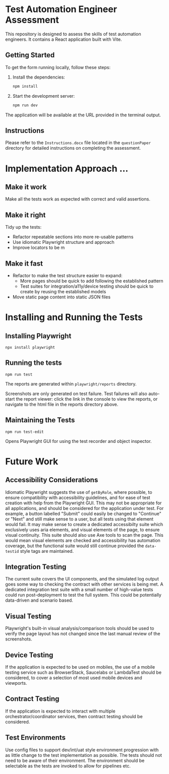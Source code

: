 # Test Automation Engineer Assessment

This repository is designed to assess the skills of test automation engineers. It contains a React application built with Vite.

## Getting Started

To get the form running locally, follow these steps:

1. Install the dependencies:
   ```bash
   npm install
   ```

2. Start the development server:
   ```bash
   npm run dev
   ```

The application will be available at the URL provided in the terminal output.

## Instructions

Please refer to the `Instructions.docx` file located in the `questionPaper` directory for detailed instructions on completing the assessment.

# Implementation Approach ...

## Make it work
Make all the tests work as expected with correct and valid assertions. 

## Make it right
Tidy up the tests:
- Refactor repeatable sections into more re-usable patterns
- Use idiomatic Playwright structure and approach
- Improve locators to be m

## Make it fast
- Refactor to make the test structure easier to expand:
  - More pages should be quick to add following the established pattern
  - Test suites for integration/a11y/device testing should be quick to create by reusing the established models
- Move static page content into static JSON files

# Installing and Running the Tests
## Installing Playwright
``` 
npx install playwright
```
## Running the tests
```
npm run test
```
The reports are generated within `playwright/reports` directory.  

Screenshots are only generated on test failure. Test failures will also auto-start the report viewer: click the link in the console to view the reports, or navigate to the html file in the reports directory above. 

## Maintaining the Tests
```
npm run test-edit
```
Opens Playwright GUI for using the test recorder and object inspector.

# Future Work
## Accessibility Considerations
Idiomatic Playwright suggests the use of `getByRole`, where possible, to ensure compatibility with accessibility guidelines, and for ease of test creation with help from the Playwright GUI. This may not be appropriate for all applications, and should be considered for the application under test. For example, a button labelled "Submit" could easily be changed to "Continue" or "Next" and still make sense to a user, but all tests using that element would fail. It may make sense to create a dedicated accessibilty suite which exclusively uses aria elements, and visual elements of the page, to ensure visual continuity. This suite should also use Axe tools to scan the page. This would mean visual elements are checked and accessibility has automation coverage, but the functional suite would still continue provided the `data-testid` style tags are maintained. 

## Integration Testing
The current suite covers the UI components, and the simulated log output goes some way to checking the contract with other services is being met. A dedicated integration test suite with a small number of high-value tests could run post-deployment to test the full system. This could be potentially data-driven and scenario based. 

## Visual Testing
Playwright's built-in visual analysis/comparison tools should be used to verify the page layout has not changed since the last manual review of the screenshots. 

## Device Testing
If the application is expected to be used on mobiles, the use of a mobile testing service such as BrowserStack, Saucelabs or LambdaTest should be considered, to cover a selection of most used mobile devices and viewports. 

## Contract Testing
If the application is expected to interact with multiple orchestrator/coordinator services, then contract testing should be considered. 

## Test Environments
Use config files to support dev/int/uat style environment progression with as little change to the test implementation as possible. The tests should not need to be aware of their environment. The environment should be selectable as the tests are invoked to allow for pipelines etc. 
